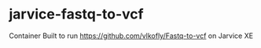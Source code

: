 # jarvice-fastq-to-vcf
Container Built to run https://github.com/vlkofly/Fastq-to-vcf on Jarvice XE

